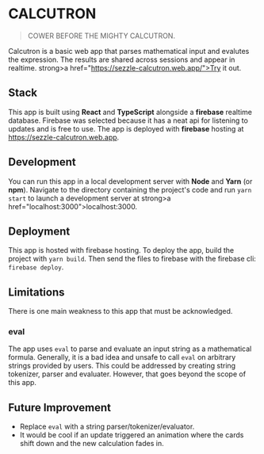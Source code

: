 # CALCUTRON 

> COWER BEFORE THE MIGHTY CALCUTRON.

Calcutron is a basic web app that parses mathematical input and evalutes the expression. The results are shared across sessions and appear in realtime.
strong>a href="https://sezzle-calcutron.web.app/">Try it out.</a>

## Stack

This app is built using **React** and **TypeScript** alongside a **firebase** realtime database. Firebase was selected because it has a neat api for listening to updates and is free to use. The app is deployed with **firebase** hosting at https://sezzle-calcutron.web.app.

## Development

You can run this app in a local development server with **Node** and **Yarn** (or **npm**).
Navigate to the directory containing the project's code and run `yarn start` to launch a development server at strong>a href="localhost:3000">localhost:3000</a>.

## Deployment

This app is hosted with firebase hosting. To deploy the app, build the project with `yarn build`. Then send the files to firebase with the firebase cli: `firebase deploy`.

## Limitations

There is one main weakness to this app that must be acknowledged. 

### eval

The app uses `eval` to parse and evaluate an input string as a mathematical formula. Generally, it is a bad idea and unsafe to call `eval` on arbitrary strings provided by users. This could be addressed by creating string tokenizer, parser and evaluater. However, that goes beyond the scope of this app. 

## Future Improvement

* Replace `eval` with a string parser/tokenizer/evaluator.
* It would be cool if an update triggered an animation where the cards shift down and the new calculation fades in.